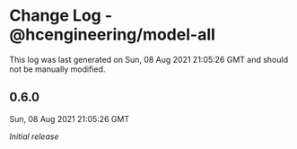 # Change Log - @hcengineering/model-all

This log was last generated on Sun, 08 Aug 2021 21:05:26 GMT and should not be manually modified.

## 0.6.0
Sun, 08 Aug 2021 21:05:26 GMT

_Initial release_


